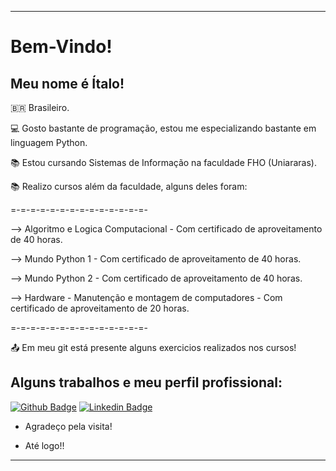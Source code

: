 ----------------------------------------------------------------------------

# Bem-Vindo!

## Meu nome é Ítalo!
 

:brazil: Brasileiro.

:computer: Gosto bastante de programação, estou me especializando bastante em linguagem Python.

:books: Estou cursando Sistemas de Informação na faculdade FHO (Uniararas).

:books: Realizo cursos além da faculdade, alguns deles foram:

=-=-=-=-=-=-=-=-=-=-=-=-=-=-

--> Algoritmo e Logica Computacional - Com certificado de aproveitamento de 40 horas.

--> Mundo Python 1 - Com certificado de aproveitamento de 40 horas.

--> Mundo Python 2 - Com certificado de aproveitamento de 40 horas.

--> Hardware - Manutenção e montagem de computadores - Com certificado de aproveitamento de 20 horas.

=-=-=-=-=-=-=-=-=-=-=-=-=-=-

:outbox_tray: Em meu git está presente alguns exercicios realizados nos cursos!


## Alguns trabalhos e meu perfil profissional: 

[![Github Badge](https://img.shields.io/badge/-Github-000?style=flat-square&logo=Github&logoColor=white&link=LINK_GIT)](https://github.com/italovarzone/CursoemVideoPython)
[![Linkedin Badge](https://img.shields.io/badge/-LinkedIn-blue?style=flat-square&logo=Linkedin&logoColor=white&link=LINK_LINKEDIN)](https://linkedin.com/in/ítalo-pescador-varzone-a03082206)


- Agradeço pela visita!

- Até logo!!

----------------------------------------------------------------------------------
